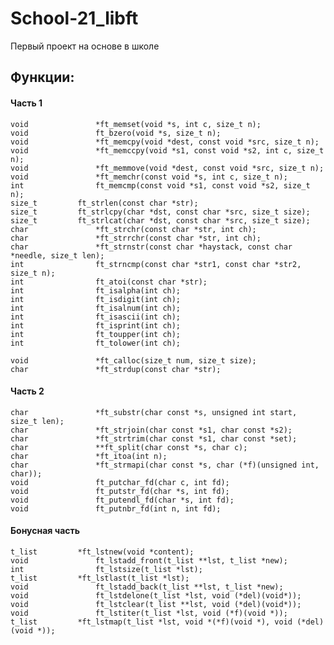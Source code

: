 # School-21_libft
Первый проект на основе в школе

## Функции:

#### Часть 1

`void				*ft_memset(void *s, int c, size_t n);`  
`void				ft_bzero(void *s, size_t n);`  
`void				*ft_memcpy(void *dest, const void *src, size_t n);`  
`void				*ft_memccpy(void *s1, const void *s2, int c, size_t n);`  
`void				*ft_memmove(void *dest, const void *src, size_t n);`  
`void				*ft_memchr(const void *s, int c, size_t n);`  
`int				ft_memcmp(const void *s1, const void *s2, size_t n);`  
`size_t			ft_strlen(const char *str);`  
`size_t			ft_strlcpy(char *dst, const char *src, size_t size);`  
`size_t			ft_strlcat(char *dst, const char *src, size_t size);`  
`char				*ft_strchr(const char *str, int ch);`  
`char				*ft_strrchr(const char *str, int ch);`  
`char				*ft_strnstr(const char *haystack, const char *needle, size_t len);`  
`int				ft_strncmp(const char *str1, const char *str2, size_t n);`  
`int				ft_atoi(const char *str);`  
`int				ft_isalpha(int ch);`  
`int				ft_isdigit(int ch);`  
`int				ft_isalnum(int ch);`  
`int				ft_isascii(int ch);`  
`int				ft_isprint(int ch);`  
`int				ft_toupper(int ch);`  
`int				ft_tolower(int ch);`  

`void				*ft_calloc(size_t num, size_t size);`  
`char				*ft_strdup(const char *str);`  

#### Часть 2

`char				*ft_substr(char const *s, unsigned int start, size_t len);`  
`char				*ft_strjoin(char const *s1, char const *s2);`  
`char				*ft_strtrim(char const *s1, char const *set);`  
`char				**ft_split(char const *s, char c);`  
`char				*ft_itoa(int n);`  
`char				*ft_strmapi(char const *s, char (*f)(unsigned int, char));`  
`void				ft_putchar_fd(char c, int fd);`  
`void				ft_putstr_fd(char *s, int fd);`  
`void				ft_putendl_fd(char *s, int fd);`  
`void				ft_putnbr_fd(int n, int fd);`  

#### Бонусная часть

`t_list			*ft_lstnew(void *content);`  
`void				ft_lstadd_front(t_list **lst, t_list *new);`  
`int				ft_lstsize(t_list *lst);`  
`t_list			*ft_lstlast(t_list *lst);`  
`void				ft_lstadd_back(t_list **lst, t_list *new);`  
`void				ft_lstdelone(t_list *lst, void (*del)(void*));`  
`void				ft_lstclear(t_list **lst, void (*del)(void*));`  
`void				ft_lstiter(t_list *lst, void (*f)(void *));`  
`t_list			*ft_lstmap(t_list *lst, void *(*f)(void *), void (*del)(void *));`  
